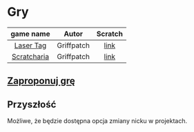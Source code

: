 # Gry

| game name                                              | Autor      | Scratch                                           |
|:------------------------------------------------------:|:----------:|:-------------------------------------------------:|
| [Laser Tag](https://piw-piw.github.io/Games/Laser-Tag) | Griffpatch | [link](https://scratch.mit.edu/projects/17783489) |
| [Scratcharia](https://piw-piw.github.io/Games/Scratcharia) | Griffpatch | [link](https://scratch.mit.edu/projects/82694054) |


## [Zaproponuj grę](https://github.com/piw-piw/Games/discussions/new)

## Przyszłość
Możliwe, że będzie dostępna opcja zmiany nicku w projektach.
